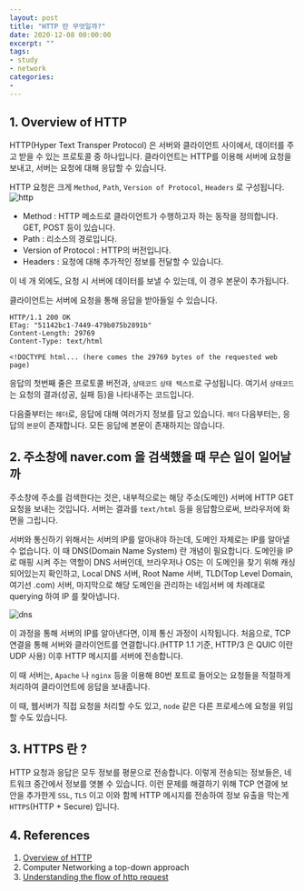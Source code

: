 ```yaml
---
layout: post
title: "HTTP 란 무엇일까?"
date: 2020-12-08 00:00:00
excerpt: ""
tags:
- study
- network
categories:
-
---
```


## 1. Overview of HTTP
HTTP(Hyper Text Transper Protocol) 은 서버와 클라이언트 사이에서, 데이터를 주고 받을 수 있는 프로토콜 중 하나입니다.
클라이언트는 HTTP를 이용해 서버에 요청을 보내고, 서버는 요청에 대해 응답할 수 있습니다.

HTTP 요청은 크게 `Method`, `Path`, `Version of Protocol`, `Headers` 로 구성됩니다.
![http](https://mdn.mozillademos.org/files/13687/HTTP_Request.png)

- Method : HTTP 메소드로 클라이언트가 수행하고자 하는 동작을 정의합니다. GET, POST 등이 있습니다.
- Path : 리소스의 경로입니다.
- Version of Protocol : HTTP의 버전입니다.
- Headers : 요청에 대해 추가적인 정보를 전달할 수 있습니다.

이 네 개 외에도, 요청 시 서버에 데이터를 보낼 수 있는데, 이 경우 본문이 추가됩니다.

클라이언트는 서버에 요청을 통해 응답을 받아들일 수 있습니다.

```
HTTP/1.1 200 OK
ETag: "51142bc1-7449-479b075b2891b"
Content-Length: 29769
Content-Type: text/html

<!DOCTYPE html... (here comes the 29769 bytes of the requested web page)
```

응답의 첫번째 줄은 프로토콜 버전과, `상태코드` `상태 텍스트`로 구성됩니다.
여기서 `상태코드` 는 요청의 결과(성공, 실패 등)을 나타내주는 코드입니다.

다음줄부터는 `헤더`로, 응답에 대해 여러가지 정보를 담고 있습니다.
`헤더` 다음부터는, 응답의 `본문`이 존재합니다. 모든 응답에 본문이 존재하지는 않습니다.

## 2. 주소창에 naver.com 을 검색했을 때 무슨 일이 일어날까

주소창에 주소를 검색한다는 것은, 내부적으로는 해당 주소(도메인) 서버에 HTTP GET 요청을 보내는 것입니다.
서버는 결과를 `text/html` 등을 응답함으로써, 브라우저에 화면을 그립니다.

 서버와 통신하기 위해서는 서버의 IP를 알아내야 하는데, 도메인 자체로는 IP를 알아낼 수 없습니다. 이 때 DNS(Domain Name System) 란 개념이 필요합니다.
 도메인을 IP로 매핑 시켜 주는 역할이 DNS 서버인데, 브라우저나 OS는 이 도메인을 찾기 위해 캐싱 되어있는지 확인하고, Local DNS 서버, Root Name 서버, TLD(Top Level Domain, 여기선 .com) 서버, 마지막으로 해당 도메인을 관리하는 네임서버 에 차례대로 querying 하여 IP 를 찾아냅니다.

 ![dns](https://www.cloudflare.com/img/learning/dns/what-is-dns/dns-lookup-diagram.png)

이 과정을 통해 서버의 IP를 알아낸다면, 이제 통신 과정이 시작됩니다.
처음으로, TCP 연결을 통해 서버와 클라이언트를 연결합니다.(HTTP 1.1 기준, HTTP/3 은 QUIC 이란 UDP 사용)
이후 HTTP 메시지를 서버에 전송합니다.

이 때 서버는, `Apache` 나 `nginx` 등을 이용해 80번 포트로 들어오는 요청들을 적절하게 처리하여 클라이언트에 응답을 보내줍니다.

이 때, 웹서버가 직접 요청을 처리할 수도 있고, `node` 같은 다른 프로세스에 요청을 위임할 수도 있습니다.

## 3. HTTPS 란 ?

HTTP 요청과 응답은 모두 정보를 평문으로 전송합니다. 이렇게 전송되는 정보들은, 네트워크 중간에서 정보를 엿볼 수 있습니다. 이런 문제를 해결하기 위해 TCP 연결에 보안을 추가한게 `SSL`, `TLS` 이고 이와 함께 HTTP 메시지를 전송하여 정보 유출을 막는게 `HTTPS`(HTTP + Secure) 입니다.


## 4. References
1. [Overview of HTTP](https://developer.mozilla.org/en-US/docs/Web/HTTP/Overview)
2. Computer Networking a top-down approach
3. [Understanding the flow of http request](#https://medium.com/better-programming/understand-the-flow-of-a-http-request-1a268ec193f0)
